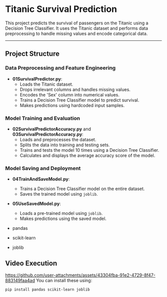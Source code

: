 # Titanic Survival Prediction

This project predicts the survival of passengers on the Titanic using a Decision Tree Classifier. It uses the Titanic dataset and performs data preprocessing to handle missing values and encode categorical data.

---

## Project Structure

### Data Preprocessing and Feature Engineering
- **01SurvivalPredictor.py**: 
  - Loads the Titanic dataset.
  - Drops irrelevant columns and handles missing values.
  - Encodes the 'Sex' column into numerical values.
  - Trains a Decision Tree Classifier model to predict survival.
  - Makes predictions using hardcoded input samples.

### Model Training and Evaluation
- **02SurvivalPredictorAccuracy.py** and **03SurvivalPredictorAccuracy.py**: 
  - Loads and preprocesses the dataset.
  - Splits the data into training and testing sets.
  - Trains and tests the model 10 times using a Decision Tree Classifier.
  - Calculates and displays the average accuracy score of the model.

### Model Saving and Deployment
- **04TrainAndSaveModel.py**: 
  - Trains a Decision Tree Classifier model on the entire dataset.
  - Saves the trained model using `joblib`.

- **05UseSavedModel.py**: 
  - Loads a pre-trained model using `joblib`.
  - Makes predictions using the saved model.


- pandas
- scikit-learn
- joblib

## Video Execution
https://github.com/user-attachments/assets/43304fba-91e2-4729-8f47-883149faa4ad
You can install these using:
```bash
pip install pandas scikit-learn joblib




